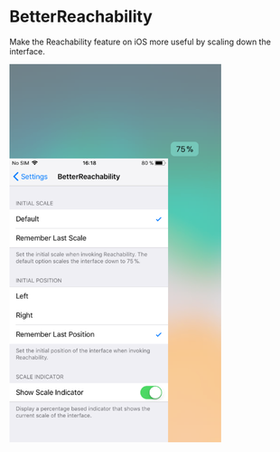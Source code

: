 # BetterReachability

Make the Reachability feature on iOS more useful by scaling down the interface.

<img src="betterreachability.png" alt="BetterReachability" width="375"/>